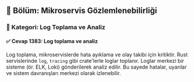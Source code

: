 ## 📘 Bölüm: Mikroservis Gözlemlenebilirliği
### 🔹 Kategori: Log Toplama ve Analiz
#### ✅ Cevap 1383: Log toplama ve analiz

Log toplama, mikroservislerde hata ayıklama ve olay takibi için kritiktir. Rust servislerinde `log`, `tracing` gibi crate'lerle loglar toplanır. Loglar merkezi bir sisteme (ör. ELK, Loki) gönderilerek analiz edilir. Bu sayede hatalar, uyarılar ve sistem davranışları merkezi olarak izlenebilir.
